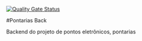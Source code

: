 [![Quality Gate Status](https://sonarcloud.io/api/project_badges/measure?project=victorfconti_pontarias-back&metric=alert_status)](https://sonarcloud.io/dashboard?id=victorfconti_pontarias-back)

#Pontarias Back

Backend do projeto de pontos eletrônicos, pontarias
